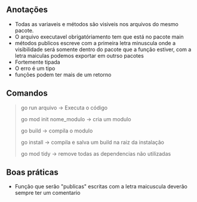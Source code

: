 ## Anotações

- Todas as variaveis e métodos são visiveis nos arquivos do mesmo pacote.
- O arquivo executavel obrigatóriamento tem que está no pacote main
- métodos publicos escreve com a primeira letra minuscula onde a 
visibilidade será somente dentro do pacote que a função estiver, com a letra maiculas 
podemos exportar em outrso pacotes
- Fortemente tipada
- O erro é um tipo 
- funções podem ter mais de um retorno

## Comandos
> go run arquivo -> Executa o código
> 
> go mod init nome_modulo -> cria um modulo
> 
> go build -> compila o modulo
> 
> go install -> compila e salva um build na raiz da instalação
> 
> go mod tidy -> remove todas as dependencias não utilizadas


## Boas práticas
- Função que serão "publicas" escritas com a letra maicuscula deverão sempre ter um comentario
